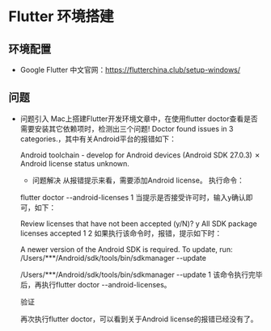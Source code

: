 # Flutter 环境搭建

## 环境配置

- Google Flutter 中文官网：https://flutterchina.club/setup-windows/

## 问题

- 问题引入
  Mac上搭建Flutter开发环境文章中，在使用flutter doctor查看是否需要安装其它依赖项时，检测出三个问题! Doctor found issues in 3 categories.，其中有关Android平台的报错如下：

   Android toolchain - develop for Android devices (Android SDK 27.0.3)
      ✗ Android license status unknown.

  - 问题解决
    从报错提示来看，需要添加Android license。
    执行命令：

  flutter doctor --android-licenses
  1
  当提示是否接受许可时，输入y确认即可，如下：

  Review licenses that have not been accepted (y/N)? y
  All SDK package licenses accepted
  1
  2
  如果执行该命令时，报错，提示如下时：

  A newer version of the Android SDK is required. To update, run:
  /Users/***/Android/sdk/tools/bin/sdkmanager --update

  /Users/***/Android/sdk/tools/bin/sdkmanager --update
  1
  该命令执行完毕后，再执行flutter doctor --android-licenses。

  验证

  再次执行flutter doctor，可以看到关于Android license的报错已经没有了。

